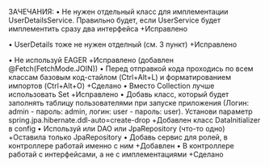 ЗАЧЕЧАНИЯ:
• Не нужен отдельный класс для имплементации UserDetailsService. Правильно будет, если UserService будет имплементить сразу два интерфейса
+Исправлено

• UserDetails тоже не нужен отделный (см. 3 пункт)
+Исправлено

• Не используй EAGER
+Исправлено (добавлен @Fetch(FetchMode.JOIN))
• Перед отправкой кода проходись по всем классам базовым код-стайлом (Ctrl+Alt+L) и форматированием импортов (Ctrl+Alt+O)
+Сделано
• Вместо Collection<Role> лучше использовать Set<Role> 
+Исправлено
• Добавь класс, который будет заполнять таблицу пользователями при запуске приложения (Логин: admin - пароль: admin, логин: user - пароль: user). Установи параметр spring.jpa.hibernate.ddl-auto=create-drop
+Добавлен класс DataInitializer в config
• Используй или DAO или JpaRepository (что-то одно)
+Оставила только JpaRepository
• Добавь сервис для ролей, в контроллере работай именно с ним
+Добавлен
• В контроллере работай с интерфейсами, а не с имплементациями
+Сделано
